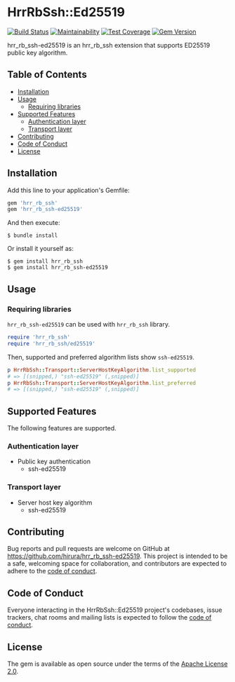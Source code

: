 # HrrRbSsh::Ed25519

[![Build Status](https://travis-ci.org/hirura/hrr_rb_ssh-ed25519.svg?branch=master)](https://travis-ci.org/hirura/hrr_rb_ssh-ed25519)
[![Maintainability](https://api.codeclimate.com/v1/badges/07ebfd442f48308b52f6/maintainability)](https://codeclimate.com/github/hirura/hrr_rb_ssh-ed25519/maintainability)
[![Test Coverage](https://api.codeclimate.com/v1/badges/07ebfd442f48308b52f6/test_coverage)](https://codeclimate.com/github/hirura/hrr_rb_ssh-ed25519/test_coverage)
[![Gem Version](https://badge.fury.io/rb/hrr_rb_ssh-ed25519.svg)](https://badge.fury.io/rb/hrr_rb_ssh-ed25519)

hrr_rb_ssh-ed25519 is an hrr_rb_ssh extension that supports ED25519 public key algorithm.

## Table of Contents

- [Installation](#installation)
- [Usage](#usage)
    - [Requiring libraries](#requiring-libraries)
- [Supported Features](#supported-features)
    - [Authentication layer](#authentication-layer)
    - [Transport layer](#transport-layer)
- [Contributing](#contributing)
- [Code of Conduct](#code-of-conduct)
- [License](#license)


## Installation

Add this line to your application's Gemfile:

```ruby
gem 'hrr_rb_ssh'
gem 'hrr_rb_ssh-ed25519'
```

And then execute:

```
$ bundle install
```

Or install it yourself as:

```
$ gem install hrr_rb_ssh
$ gem install hrr_rb_ssh-ed25519
```

## Usage

### Requiring libraries

`hrr_rb_ssh-ed25519` can be used with `hrr_rb_ssh` library.

```ruby
require 'hrr_rb_ssh'
require 'hrr_rb_ssh/ed25519'
```

Then, supported and preferred algorithm lists show `ssh-ed25519`.

```ruby
p HrrRbSsh::Transport::ServerHostKeyAlgorithm.list_supported
# => [(snipped,) "ssh-ed25519" (,snipped)]
p HrrRbSsh::Transport::ServerHostKeyAlgorithm.list_preferred
# => [(snipped,) "ssh-ed25519" (,snipped)]
```

## Supported Features

The following features are supported.

### Authentication layer

- Public key authentication
    - ssh-ed25519

### Transport layer

- Server host key algorithm
    - ssh-ed25519

## Contributing

Bug reports and pull requests are welcome on GitHub at https://github.com/hirura/hrr_rb_ssh-ed25519. This project is intended to be a safe, welcoming space for collaboration, and contributors are expected to adhere to the [code of conduct](https://github.com/hirura/hrr_rb_ssh-ed25519/blob/master/CODE_OF_CONDUCT.md).

## Code of Conduct

Everyone interacting in the HrrRbSsh::Ed25519 project's codebases, issue trackers, chat rooms and mailing lists is expected to follow the [code of conduct](https://github.com/hirura/hrr_rb_ssh-ed25519/blob/master/CODE_OF_CONDUCT.md).

## License

The gem is available as open source under the terms of the [Apache License 2.0](https://opensource.org/licenses/Apache-2.0).
